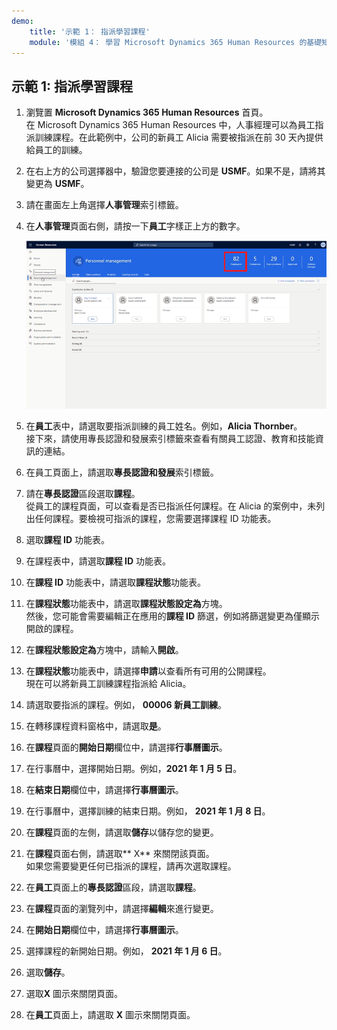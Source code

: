 ```yaml
---
demo:
    title: '示範 1： 指派學習課程'
    module: '模組 4： 學習 Microsoft Dynamics 365 Human Resources 的基礎知識'
---
```


## 示範 1: 指派學習課程

1. 瀏覽置 **Microsoft Dynamics 365 Human Resources** 首頁。  
    在 Microsoft Dynamics 365 Human Resources 中，人事經理可以為員工指派訓練課程。在此範例中，公司的新員工 Alicia 需要被指派在前 30 天內提供給員工的訓練。

1. 在右上方的公司選擇器中，驗證您要連接的公司是 **USMF**。如果不是，請將其變更為 **USMF**。

1. 請在畫面左上角選擇**人事管理**索引標籤。

1. 在**人事管理**頁面右側，請按一下**員工**字樣正上方的數字。

    ![人事管理頁面的螢幕擷取畫面，醒目提示了員工編號。](./media/assigning_learning_courses_1_employee.png)

1. 在**員工**表中，請選取要指派訓練的員工姓名。例如，**Alicia Thornber**。  
    接下來，請使用專長認證和發展索引標籤來查看有關員工認證、教育和技能資訊的連結。

1. 在員工頁面上，請選取**專長認證和發展**索引標籤。

1. 請在**專長認證**區段選取**課程**。  
    從員工的課程頁面，可以查看是否已指派任何課程。在 Alicia 的案例中，未列出任何課程。要檢視可指派的課程，您需要選擇課程 ID 功能表。

1. 選取**課程 ID** 功能表。

1. 在課程表中，請選取**課程 ID** 功能表。

1. 在**課程 ID** 功能表中，請選取**課程狀態**功能表。

1. 在**課程狀態**功能表中，請選取**課程狀態設定為**方塊。  
    然後，您可能會需要編輯正在應用的**課程 ID** 篩選，例如將篩選變更為僅顯示開啟的課程。

1. 在**課程狀態設定為**方塊中，請輸入**開啟**。

1. 在**課程狀態**功能表中，請選擇**申請**以查看所有可用的公開課程。  
    現在可以將新員工訓練課程指派給 Alicia。

1. 請選取要指派的課程。例如， **00006 新員工訓練**。

1. 在轉移課程資料窗格中，請選取**是**。

1. 在**課程**頁面的**開始日期**欄位中，請選擇**行事曆圖示**。

1. 在行事曆中，選擇開始日期。例如，**2021 年 1 月 5 日**。

1. 在**結束日期**欄位中，請選擇**行事曆圖示**。

1. 在行事曆中，選擇訓練的結束日期。例如， **2021 年 1 月 8 日**。

1. 在**課程**頁面的左側，請選取**儲存**以儲存您的變更。

1. 在**課程**頁面右側，請選取** X** 來關閉該頁面。  
    如果您需要變更任何已指派的課程，請再次選取課程。

1. 在**員工**頁面上的**專長認證**區段，請選取**課程**。

1. 在**課程**頁面的瀏覽列中，請選擇**編輯**來進行變更。

1. 在**開始日期**欄位中，請選擇**行事曆圖示**。

1. 選擇課程的新開始日期。例如， **2021 年 1 月 6 日**。

1. 選取**儲存**。

1. 選取**X** 圖示來關閉頁面。

1. 在**員工**頁面上，請選取 **X** 圖示來關閉頁面。
